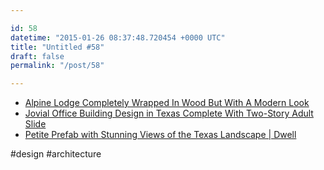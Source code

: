 ```yaml
---

id: 58
datetime: "2015-01-26 08:37:48.720454 +0000 UTC"
title: "Untitled #58"
draft: false
permalink: "/post/58"

---
```



 * [Alpine Lodge Completely Wrapped In Wood But With A Modern Look](http://www.homedit.com/small-alpine-lodge/)
 * [Jovial Office Building Design in Texas Complete With Two-Story Adult Slide](http://freshome.com/2015/01/22/jovial-office-building-design-in-texas-complete-with-two-story-adult-slide/)
 * [Petite Prefab with Stunning Views of the Texas Landscape | Dwell](http://www.dwell.com/houses-we-love/article/petite-prefab-stunning-views-texas-landscape#1)

#design #architecture
